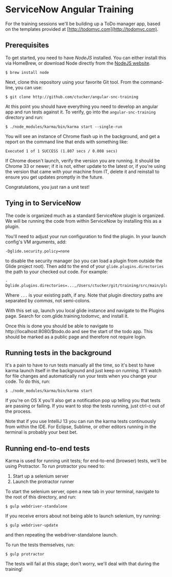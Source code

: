# ServiceNow Angular Training

For the training sessions we'll be building up a ToDo manager app,
based on the templates provided at
[http://todomvc.com](http://todomvc.com).

## Prerequisites

To get started, you need to have *NodeJS* installed.  You can either
install this via HomeBrew, or download Node directly from the
[NodeJS website](http://nodejs.org).

	$ brew install node

Next, clone this repository using your favorite Git tool.  From the
command-line, you can use:

	$ git clone http://github.com/ctucker/angular-snc-training

At this point you should have everything you need to develop an
angular app and run tests against it.  To verify, go into the
`angular-snc-training` directory and run:

	$ ./node_modules/karma/bin/karma start --single-run

You will see an instance of Chrome flash up in the background, and
get a report on the command line that ends with something like:

	Executed 1 of 1 SUCCESS (1.807 secs / 0.008 secs)

If Chrome doesn't launch, verify the version you are running.  It
should be Chrome 33 or newer; if it is not, either update to the
latest or, if you're using the version that came with your machine
from IT, delete it and reinstall to ensure you get updates promptly in
the future.

Congratulations, you just ran a unit test!

## Tying in to ServiceNow

The code is organized much as a standard ServiceNow plugin is
organized.  We will be running the code from within ServiceNow by
installing this as a plugin.

You'll need to adjust your run configuration to find the plugin.  In
your launch config's VM arguments, add:

	-Dglide.security.policy=none

to disable the security manager (so you can load a plugin from outside
the Glide project root).  Then add to the end of your
`glide.plugins.directories` the path to your checked out code.  For
example:

	-Dglide.plugins.directories=...,/Users/ctucker/git/training/src/main/plugins

Where `...`  is your existing path, if any.  Note that plugin
directory paths are separated by _commas_, not semi-colons.

With this set up, launch you local glide instance and navigate to the
Plugins page.  Search for com.glide.training.todomvc, and install it.

Once this is done you should be able to navigate to
http://localhost:8080/$todo.do and see the start of the todo app.
This should be marked as a public page and therefore not require
login.

## Running tests in the background

It's a pain to have to run tests manually all the time, so it's best
to have karma launch itself in the background and just keep on
running.  It'll watch for file changes and automatically run your
tests when you change your code.  To do this, run:

	$ ./node_modules/karma/bin/karma start

If you're on OS X you'll also get a notification pop up telling you
that tests are passing or failing.  If you want to stop the tests
running, just ctrl-c out of the process.

Note that if you use IntelliJ 13 you can run the karma tests
continuously from within the IDE.  For Eclipse, Sublime, or other
editors running in the terminal is probably your best bet.

## Running end-to-end tests

Karma is used for running unit tests; for end-to-end (browser) tests,
we'll be using Protractor.  To run protractor you need to:

1. Start up a selenium server
2. Launch the protractor runner

To start the selenium server, open a new tab in your terminal,
navigate to the root of this directory, and run:

	$ gulp webdriver-standalone

If you receive errors about not being able to launch selenium, try
running:

	$ gulp webdriver-update

and then repeating the webdriver-standalone launch.

To run the tests themselves, run:

	$ gulp protractor

The tests will fail at this stage; don't worry, we'll deal with that
during the training!
